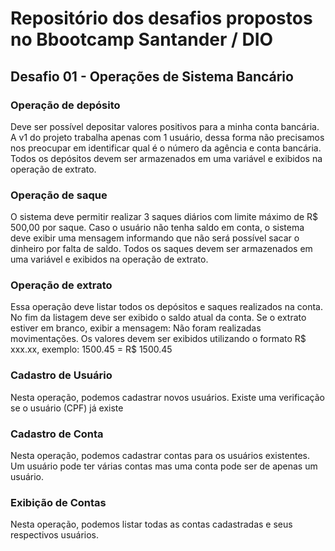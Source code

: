# Repositório dos desafios propostos no Bbootcamp Santander / DIO

## Desafio 01 - Operações de Sistema Bancário

### Operação de depósito
Deve ser possível depositar valores positivos para a minha conta bancária. A v1 do projeto trabalha apenas com 1 usuário, dessa forma não precisamos nos preocupar em identificar qual é o número da agência e conta bancária. Todos os depósitos devem ser armazenados em uma variável e exibidos na operação de extrato.

### Operação de saque
O sistema deve permitir realizar 3 saques diários com limite máximo de R$ 500,00 por saque. Caso o usuário não tenha saldo em conta, o sistema deve exibir uma mensagem informando que não será possível sacar o dinheiro por falta de saldo. Todos os saques devem ser armazenados em uma variável e exibidos na operação de extrato.

### Operação de extrato
Essa operação deve listar todos os depósitos e saques realizados na conta. No fim da listagem deve ser exibido o saldo atual da conta. Se o extrato estiver em branco, exibir a mensagem: Não foram realizadas movimentações.
Os valores devem ser exibidos utilizando o formato R$ xxx.xx, exemplo:
1500.45 = R$ 1500.45

### Cadastro de Usuário
Nesta operação, podemos cadastrar novos usuários. Existe uma verificação se o usuário (CPF) já existe

### Cadastro de Conta
Nesta operação, podemos cadastrar contas para os usuários existentes. Um usuário pode ter várias contas mas uma conta pode ser de apenas um usuário.

### Exibição de Contas
Nesta operação, podemos listar todas as contas cadastradas e seus respectivos usuários.
